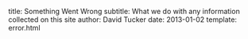 title: Something Went Wrong
subtitle: What we do with any information collected on this site
author: David Tucker
date: 2013-01-02
template: error.html 